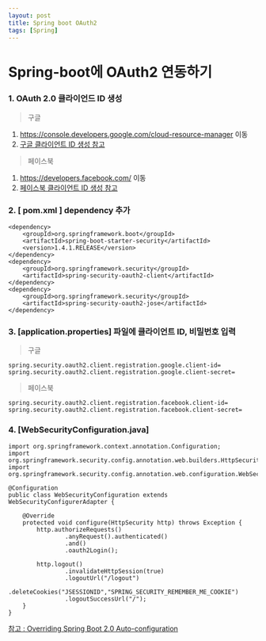 ```yaml
---
layout: post
title: Spring boot OAuth2
tags: [Spring]
---
```

# Spring-boot에 OAuth2 연동하기

### 1. OAuth 2.0 클라이언드 ID 생성
> 구글

1. https://console.developers.google.com/cloud-resource-manager 이동
2. [구글 클라이언트 ID 생성 참고](https://m.blog.naver.com/PostView.nhn?blogId=p952973&logNo=221028003470&categoryNo=18&proxyReferer=&proxyReferer=https%3A%2F%2Fwww.google.co.kr%2F)

> 페이스북

1. https://developers.facebook.com/ 이동
2. [페이스북 클라이언트 ID 생성 참고](https://dreamyoungs.github.io/tip/facebook-login-connect)

### 2. [ pom.xml ] dependency 추가
```
<dependency>
    <groupId>org.springframework.boot</groupId>
    <artifactId>spring-boot-starter-security</artifactId>
    <version>1.4.1.RELEASE</version>
</dependency>
<dependency>
    <groupId>org.springframework.security</groupId>
    <artifactId>spring-security-oauth2-client</artifactId>
</dependency>
<dependency>
    <groupId>org.springframework.security</groupId>
    <artifactId>spring-security-oauth2-jose</artifactId>
</dependency>
```
### 3. [application.properties] 파일에 클라이언트 ID, 비밀번호 입력
> 구글
```
spring.security.oauth2.client.registration.google.client-id=
spring.security.oauth2.client.registration.google.client-secret=
```
> 페이스북
```
spring.security.oauth2.client.registration.facebook.client-id=
spring.security.oauth2.client.registration.facebook.client-secret=
```
### 4. [WebSecurityConfiguration.java]
```
import org.springframework.context.annotation.Configuration;
import org.springframework.security.config.annotation.web.builders.HttpSecurity;
import org.springframework.security.config.annotation.web.configuration.WebSecurityConfigurerAdapter;

@Configuration
public class WebSecurityConfiguration extends WebSecurityConfigurerAdapter {

    @Override
    protected void configure(HttpSecurity http) throws Exception {
        http.authorizeRequests()
                .anyRequest().authenticated()
                .and()
                .oauth2Login();

        http.logout()
                .invalidateHttpSession(true)
                .logoutUrl("/logout")
                .deleteCookies("JSESSIONID","SPRING_SECURITY_REMEMBER_ME_COOKIE")
                .logoutSuccessUrl("/");
    }
}
```
[참고 : Overriding Spring Boot 2.0 Auto-configuration](https://docs.spring.io/spring-security/site/docs/current/reference/html/jc.html)
